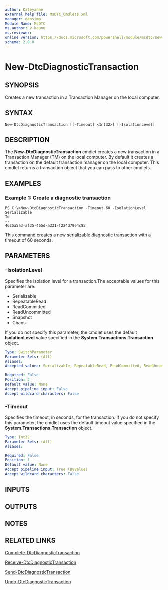```yaml
---
author: Kateyanne
external help file: MsDTC_Cmdlets.xml
manager: dansimp
Module Name: MsDTC
ms.author: v-kaunu
ms.reviewer: 
online version: https://docs.microsoft.com/powershell/module/msdtc/new-dtcdiagnostictransaction?view=windowsserver2012-ps&wt.mc_id=ps-gethelp
schema: 2.0.0
---
```


# New-DtcDiagnosticTransaction

## SYNOPSIS
Creates a new transaction in a Transaction Manager on the local computer.

## SYNTAX

```
New-DtcDiagnosticTransaction [[-Timeout] <Int32>] [-IsolationLevel]
```

## DESCRIPTION
The **New-DtcDiagnosticTransaction** cmdlet creates a new transaction in a Transaction Manager (TM) on the local computer.
By default it creates a transaction on the default transaction manager on the local computer.
This cmdlet returns a transaction object that you can pass to other cmdlets.

## EXAMPLES

### Example 1: Create a diagnostic transaction
```
PS C:\>New-DtcDiagnosticTransaction -Timeout 60 -IsolationLevel Serializable
Id
--
4625a5a3-af35-465d-a331-f224d79e4c85
```

This command creates a new serializable diagnostic transaction with a timeout of 60 seconds.

## PARAMETERS

### -IsolationLevel
Specifies the isolation level for a transaction.The acceptable values for this parameter are:

- Serializable 
- RepeatableRead
- ReadCommitted
- ReadUncommitted
- Snapshot
- Chaos 

If you do not specify this parameter, the cmdlet uses the default **IsolationLevel** value specified in the **System.Transactions.Transaction** object.

```yaml
Type: SwitchParameter
Parameter Sets: (All)
Aliases: 
Accepted values: Serializable, RepeatableRead, ReadCommitted, ReadUncommitted, Snapshot, Chaos, Unspecified

Required: False
Position: 2
Default value: None
Accept pipeline input: False
Accept wildcard characters: False
```

### -Timeout
Specifies the timeout, in seconds, for the transaction.
If you do not specify this parameter, the cmdlet uses the default timeout value specified in the **System.Transactions.Transaction** object.

```yaml
Type: Int32
Parameter Sets: (All)
Aliases: 

Required: False
Position: 1
Default value: None
Accept pipeline input: True (ByValue)
Accept wildcard characters: False
```

## INPUTS

## OUTPUTS

## NOTES

## RELATED LINKS

[Complete-DtcDiagnosticTransaction](./Complete-DtcDiagnosticTransaction.md)

[Receive-DtcDiagnosticTransaction](./Receive-DtcDiagnosticTransaction.md)

[Send-DtcDiagnosticTransaction](./Send-DtcDiagnosticTransaction.md)

[Undo-DtcDiagnosticTransaction](./Undo-DtcDiagnosticTransaction.md)

